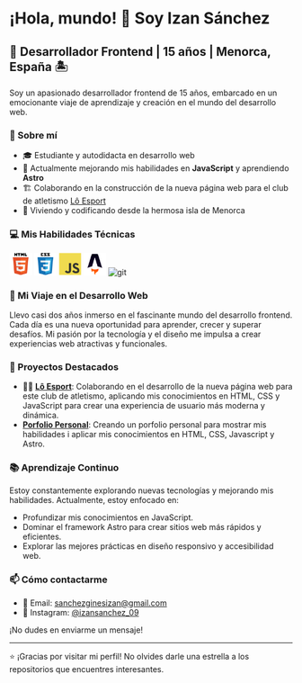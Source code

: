 # ¡Hola, mundo! 👋 Soy Izan Sánchez

## 🚀 Desarrollador Frontend | 15 años | Menorca, España 🏝️

Soy un apasionado desarrollador frontend de 15 años, embarcado en un emocionante viaje de aprendizaje y creación en el mundo del desarrollo web.

### 🌟 Sobre mí

- 🎓 Estudiante y autodidacta en desarrollo web
- 🌱 Actualmente mejorando mis habilidades en **JavaScript** y aprendiendo **Astro**
- 🏗️ Colaborando en la construcción de la nueva página web para el club de atletismo [Lô Esport](https://loesport.vercel.app)
- 🌴 Viviendo y codificando desde la hermosa isla de Menorca

### 💻 Mis Habilidades Técnicas

<p text-align="left">
  <img src="https://raw.githubusercontent.com/devicons/devicon/master/icons/html5/html5-original-wordmark.svg" alt="html5" width="40" height="40"/>
  <img src="https://raw.githubusercontent.com/devicons/devicon/master/icons/css3/css3-original-wordmark.svg" alt="css3" width="40" height="40"/>
  <img src="https://raw.githubusercontent.com/devicons/devicon/master/icons/javascript/javascript-original.svg" alt="javascript" width="40" height="40"/>
  <img src="https://raw.githubusercontent.com/devicons/devicon/master/icons/astro/astro-original.svg" alt="astro" width="40" height="40"/>
  <img src="https://www.vectorlogo.zone/logos/git-scm/git-scm-icon.svg" alt="git" width="40" height="40"/>
</p>

### 🚀 Mi Viaje en el Desarrollo Web

Llevo casi dos años inmerso en el fascinante mundo del desarrollo frontend. Cada día es una nueva oportunidad para aprender, crecer y superar desafíos. Mi pasión por la tecnología y el diseño me impulsa a crear experiencias web atractivas y funcionales.

### 🌟 Proyectos Destacados

- 🏃‍♂️ **[Lô Esport](https://loesport.vercel.app)**: Colaborando en el desarrollo de la nueva página web para este club de atletismo, aplicando mis conocimientos en HTML, CSS y JavaScript para crear una experiencia de usuario más moderna y dinámica.
- **[Porfolio Personal](https://izanmen-dev.vercel.app)**: Creando un porfolio personal para mostrar mis habilidades i aplicar mis conocimientos en HTML, CSS, Javascript y Astro.

### 📚 Aprendizaje Continuo

Estoy constantemente explorando nuevas tecnologías y mejorando mis habilidades. Actualmente, estoy enfocado en:

- Profundizar mis conocimientos en JavaScript.
- Dominar el framework Astro para crear sitios web más rápidos y eficientes.
- Explorar las mejores prácticas en diseño responsivo y accesibilidad web.

### 📫 Cómo contactarme

- 📧 Email: [sanchezginesizan@gmail.com](mailto:sanchezginesizan@gmail.com)
- 📸 Instagram: [@izansanchez_09](https://www.instagram.com/izansanchez_09/)

¡No dudes en enviarme un mensaje!

---

⭐️ ¡Gracias por visitar mi perfil! No olvides darle una estrella a los repositorios que encuentres interesantes.

